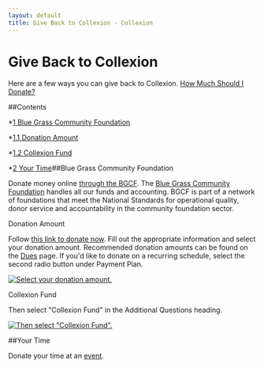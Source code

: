 ```yaml
---
layout: default
title: Give Back to Collexion - Collexion
---
```


<div id="page">

# Give Back to Collexion

Here are a few ways you can give back to Collexion.
[How Much Should I Donate?](/pages/dues.html)



##Contents

*[1
Blue Grass Community Foundation](#Blue_Grass_Community_Foundation)

*[1.1
Donation Amount](#Donation_Amount)


*[1.2
Collexion Fund](#Collexion_Fund)


*[2
Your Time](#Your_Time)##Blue Grass Community Foundation


Donate money online
[through the BGCF](https://bgcf.guidestargiving.org/donatenow). The
[Blue Grass Community Foundation](http://bgcf.org/) handles all our funds and accounting.  BGCF is part of a network of foundations that meet the National Standards for operational quality, donor service and accountability in the community foundation sector.

Donation Amount

Follow
[this link to donate now](https://bgcf.guidestargiving.org/donatenow).  Fill out the appropriate information and select your donation amount.  Recommended donation amounts can be found on the
[Dues](/pages/dues.html) page.  If you'd like to donate on a recurring schedule, select the second radio button under
Payment Plan.

[![Select your donation amount.‎](/pages/mw/images/6/69/BCFG_SelectDonationAmount.png)](/pages/file:bcfg_selectdonationamount.png.html)

Collexion Fund

Then select "Collexion Fund" in the
Additional Questions heading.

[![Then select "Collexion Fund".](/pages/mw/images/1/1e/BCFG_SelectCollexionFund.png)](/pages/file:bcfg_selectcollexionfund.png.html)



##Your Time


Donate your time at an
[event](/pages/collexion:current_events.html).

</div>
